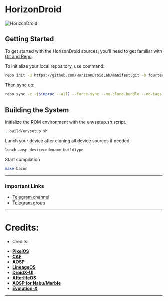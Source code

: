# HorizonDroid

![HorizonDroid](https://github.com/HorizonDroidLab/.github/blob/main/HorizonDroidBanner.png)

 Getting Started
---------------
To get started with the HorizonDroid sources, you'll need to get
familiar with [Git and Repo](https://source.android.com/setup/build/downloading).

 To initialize your local repository, use command:

```bash
repo init -u https://github.com/HorizonDroidLab/manifest.git -b fourteen
```

Then sync up:

```bash
repo sync -c -j$(nproc --all) --force-sync --no-clone-bundle --no-tags
```

Building the System
-------------------
 Initialize the ROM environment with the envsetup.sh script.

```bash
. build/envsetup.sh
```

Lunch your device after cloning all device sources if needed.

```bash
lunch aosp_devicecodename-buildtype
```

Start compilation

```bash
make bacon
```
-----------------------------------------------------------------------------

### Important Links

- [Telegram channel](https://t.me/horizondroid)
- [Telegram group](https://t.me/HorizonDroidChat)

-----------------------------------------------------------------------------
Credits:
=======
- Credits:
 * [**PixelOS**](https://github.com/PixelOS-Fourteen)
 * [**CAF**](https://source.codeaurora.org)
 * [**AOSP**](https://android.googlesource.com)
 * [**LineageOS**](https://github.com/LineageOS)
 * [**DroidX-UI**](https://github.com/DroidX-UI)
 * [**AfterlifeOS**](https://github.com/AfterLifePrjkt13)
 * [**AOSP for Nabu/Marble**](https://github.com/Nabu-upsidedowncake)
 * [**Evolution-X**](https://github.com/Evolution-X)
-----------------------------------------------------------------------------
